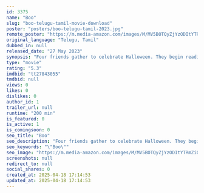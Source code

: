 ```yaml
---
id: 3375
name: "Boo"
slug: "boo-telugu-tamil-movie-download"
poster: "posters/boo-telugu-tamil-2023.jpg"
remote_poster: "https://m.media-amazon.com/images/M/MV5BOTQyZjYzODItYTRmZi00ZDQzLTllYzktMWZlMzgwMTBhM2ZmXkEyXkFqcGdeQXVyODE5NzE3OTE@._V1_SX300.jpg"
original_language: "Telugu, Tamil"
dubbed_in: null
released_date: "27 May 2023"
synopsis: "Four friends gather to celebrate Halloween. They begin reading an horror novel. Things take a strange turn as they begin to experience bizarre events while reading the book. Will they be able to escape the spirit that haunts them?"
type: "movie"
rating: "5.3"
imdbid: "tt27843055"
tmdbid: null
views: 0
likes: 0
dislikes: 0
author_id: 1
trailer_url: null
runtime: "200 min"
is_featured: 0
is_active: 1
is_comingsoon: 0
seo_title: "Boo"
seo_description: "Four friends gather to celebrate Halloween. They begin reading an horror novel. Things take a strange turn as they begin to experience bizarre events while reading the book. Will they be able to escape the spirit that haunts them?"
seo_keywords: "\"Boo\""
seo_image: "https://m.media-amazon.com/images/M/MV5BOTQyZjYzODItYTRmZi00ZDQzLTllYzktMWZlMzgwMTBhM2ZmXkEyXkFqcGdeQXVyODE5NzE3OTE@._V1_SX300.jpg"
screenshots: null
redirect_to: null
social_shares: 0
created_at: 2025-04-18 17:14:53
updated_at: 2025-04-18 17:14:53
---
```


